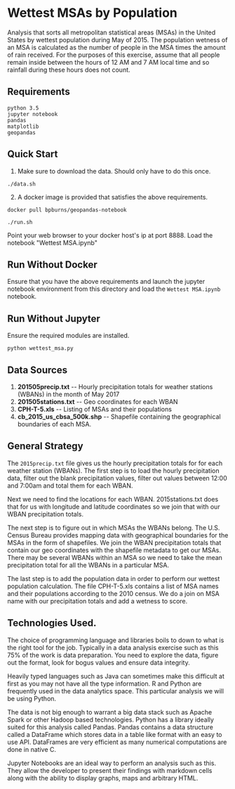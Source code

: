 Wettest MSAs by Population
=====================
Analysis that sorts all metropolitan statistical areas (MSAs) in the United States by wettest population during May of 2015.  The population wetness of an MSA is calculated as the number of people in the MSA times the amount of rain received.  For the purposes of this exercise, assume that all people remain inside between the hours of 12 AM and 7 AM local time and so rainfall during these hours does not count.

## Requirements

```
python 3.5 
jupyter notebook
pandas
matplotlib
geopandas
```

## Quick Start
1. Make sure to download the data. Should only have to do this once.

`./data.sh`

2. A docker image is provided that satisfies the above requirements.

`docker pull bpburns/geopandas-notebook`

`./run.sh`

Point your web browser to your docker host's ip at port 8888.  Load the notebook "Wettest MSA.ipynb"

## Run Without Docker

Ensure that you have the above requirements and launch the jupyter notebook environment from this directory and load the ```Wettest MSA.ipynb``` notebook.

## Run Without Jupyter

Ensure the required modules are installed.

`python wettest_msa.py`


## Data Sources
1. <b>201505precip.txt</b> -- Hourly precipitation totals for weather stations (WBANs) in the month of May 2017  
2. <b>201505stations.txt</b> -- Geo coordinates for each WBAN
3. <b>CPH-T-5.xls</b> -- Listing of MSAs and their populations
4. <b>cb_2015_us_cbsa_500k.shp</b> -- Shapefile containing the geographical boundaries of each MSA.
   
## General Strategy
The ```2015precip.txt``` file gives us the hourly precipitation totals for for each weather station (WBANs). The first step is to load the hourly precipitation data, filter out the blank precipitation values, filter out values between 12:00 and 7:00am and total them for each WBAN.

Next we need to find the locations for each WBAN. 2015stations.txt does that for us with longitude and latitude coordinates so we join that with our WBAN precipitation totals.

The next step is to figure out in which MSAs the WBANs belong. The U.S. Census Bureau provides mapping data with geographical boundaries for the MSAs in the form of shapefiles. We join the WBAN precipitation totals that contain our geo coordinates with the shapefile metadata to get our MSAs. There may be several WBANs within an MSA so we need to take the mean precipitation total for all the WBANs in a particular MSA.

The last step is to add the population data in order to perform our wettest population calculation. The file CPH-T-5.xls contains a list of MSA names and their populations according to the 2010 census. We do a join on MSA name with our precipitation totals and add a wetness to score.

## Technologies Used.
The choice of programming language and libraries boils to down to what is the right tool for the job. Typically in a data analysis exercise such as this 75% of the work is data preparation. You need to explore the data, figure out the format, look for bogus values and ensure data integrity. 

Heavily typed languages such as Java can sometimes make this difficult at first as you may not have all the type information. R and Python are frequently used in the data analytics space.  This particular analysis we will be using Python.

The data is not big enough to warrant a big data stack such as Apache Spark or other Hadoop based technologies. Python has a library ideally suited for this analysis called Pandas. Pandas contains a data structure called a DataFrame which stores data in a table like format with an easy to use API. DataFrames are very efficient as many numerical computations are done in native C.

Jupyter Notebooks are an ideal way to perform an analysis such as this. They allow the developer to present their findings with markdown cells along with the ability to display graphs, maps and arbitrary HTML.
